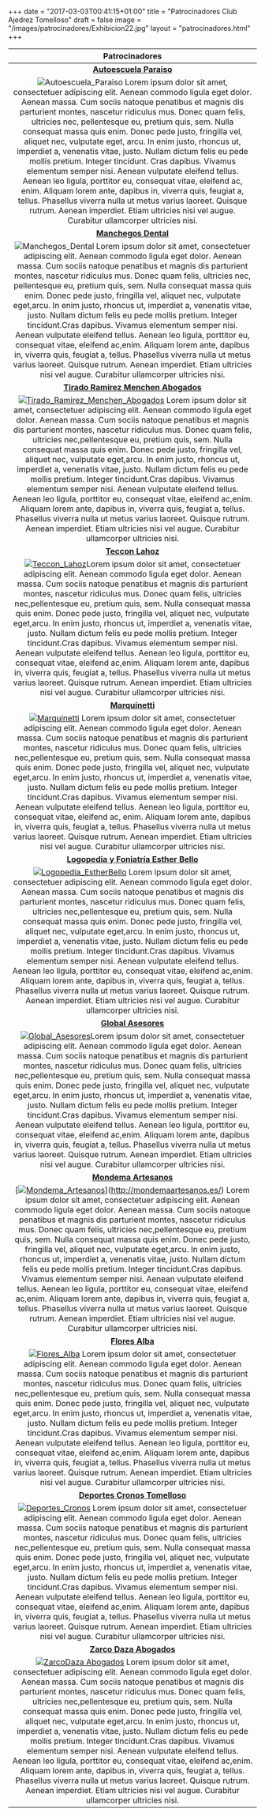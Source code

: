+++
date = "2017-03-03T00:41:15+01:00"
title = "Patrocinadores Club Ajedrez Tomelloso"
draft = false
image = "/images/patrocinadores/Exhibicion22.jpg"
layout = "patrocinadores.html"
+++

|Patrocinadores|
|:--:|
|[**Autoescuela Paraiso**](https://www.facebook.com/Para%C3%ADso-Vial-Autoescuela-321899738172355/)|
|![Autoescuela_Paraiso](/images/patrocinadores/AutoescuelaParaiso.jpg) Lorem ipsum dolor sit amet, consectetuer adipiscing elit. Aenean commodo ligula eget dolor. Aenean massa. Cum sociis natoque penatibus et magnis dis parturient montes, nascetur ridiculus mus. Donec quam felis, ultricies nec, pellentesque eu, pretium quis, sem. Nulla consequat massa quis enim. Donec pede justo, fringilla vel, aliquet nec, vulputate eget, arcu. In enim justo, rhoncus ut, imperdiet a, venenatis vitae, justo. Nullam dictum felis eu pede mollis pretium. Integer tincidunt. Cras dapibus. Vivamus elementum semper nisi. Aenean vulputate eleifend tellus. Aenean leo ligula, porttitor eu, consequat vitae, eleifend ac, enim. Aliquam lorem ante, dapibus in, viverra quis, feugiat a, tellus. Phasellus viverra nulla ut metus varius laoreet. Quisque rutrum. Aenean imperdiet. Etiam ultricies nisi vel augue. Curabitur ullamcorper ultricies nisi. |
|[**Manchegos Dental**](http://manchegosprotesisdental.es/)|
|![Manchegos_Dental](/images/patrocinadores/ManchegosDental.png) Lorem ipsum dolor sit amet, consectetuer adipiscing elit. Aenean commodo ligula eget dolor. Aenean massa. Cum sociis natoque penatibus et magnis dis parturient montes, nascetur ridiculus mus. Donec quam felis, ultricies nec, pellentesque eu, pretium quis, sem. Nulla consequat massa quis enim. Donec pede justo, fringilla vel, aliquet nec, vulputate eget,arcu. In enim justo, rhoncus ut, imperdiet a, venenatis vitae, justo. Nullam dictum felis eu pede mollis pretium. Integer tincidunt.Cras dapibus. Vivamus elementum semper nisi. Aenean vulputate eleifend tellus. Aenean leo ligula, porttitor eu, consequat vitae, eleifend ac,enim. Aliquam lorem ante, dapibus in, viverra quis, feugiat a, tellus. Phasellus viverra nulla ut metus varius laoreet. Quisque rutrum. Aenean imperdiet. Etiam ultricies nisi vel augue. Curabitur ullamcorper ultricies nisi. |
|[**Tirado Ramirez Menchen Abogados**](http://www.conabogados.es/empresa/tirado-ramirez-menchen-tomelloso-4194547/)|
|[![Tirado_Ramirez_Menchen_Abogados](/images/patrocinadores/TiradoRamirezMenchen.jpg)](http://www.conabogados.es/empresa/tirado-ramirez-menchen-tomelloso-4194547/) Lorem ipsum dolor sit amet, consectetuer adipiscing elit. Aenean commodo ligula eget dolor. Aenean massa. Cum sociis natoque penatibus et magnis dis parturient montes, nascetur ridiculus mus. Donec quam felis, ultricies nec,pellentesque eu, pretium quis, sem. Nulla consequat massa quis enim. Donec pede justo, fringilla vel, aliquet nec, vulputate eget,arcu. In enim justo, rhoncus ut, imperdiet a, venenatis vitae, justo. Nullam dictum felis eu pede mollis pretium. Integer tincidunt.Cras dapibus. Vivamus elementum semper nisi. Aenean vulputate eleifend tellus. Aenean leo ligula, porttitor eu, consequat vitae, eleifend ac,enim. Aliquam lorem ante, dapibus in, viverra quis, feugiat a, tellus. Phasellus viverra nulla ut metus varius laoreet. Quisque rutrum. Aenean imperdiet. Etiam ultricies nisi vel augue. Curabitur ullamcorper ultricies nisi. |
|[**Teccon Lahoz**](http://www.tecconlahoz.es/)|
|[![Teccon_Lahoz](/images/patrocinadores/TecconLahoz.jpg)](http://www.tecconlahoz.es/)Lorem ipsum dolor sit amet, consectetuer adipiscing elit. Aenean commodo ligula eget dolor. Aenean massa. Cum sociis natoque penatibus et magnis dis parturient montes, nascetur ridiculus mus. Donec quam felis, ultricies nec,pellentesque eu, pretium quis, sem. Nulla consequat massa quis enim. Donec pede justo, fringilla vel, aliquet nec, vulputate eget,arcu. In enim justo, rhoncus ut, imperdiet a, venenatis vitae, justo. Nullam dictum felis eu pede mollis pretium. Integer tincidunt.Cras dapibus. Vivamus elementum semper nisi. Aenean vulputate eleifend tellus. Aenean leo ligula, porttitor eu, consequat vitae, eleifend ac,enim. Aliquam lorem ante, dapibus in, viverra quis, feugiat a, tellus. Phasellus viverra nulla ut metus varius laoreet. Quisque rutrum. Aenean imperdiet. Etiam ultricies nisi vel augue. Curabitur ullamcorper ultricies nisi. |
|[**Marquinetti**](http://marquinetti.com/)|
|[![Marquinetti](/images/patrocinadores/Marquinetti.jpg)](http://marquinetti.com/) Lorem ipsum dolor sit amet, consectetuer adipiscing elit. Aenean commodo ligula eget dolor. Aenean massa. Cum sociis natoque penatibus et magnis dis parturient montes, nascetur ridiculus mus. Donec quam felis, ultricies nec,pellentesque eu, pretium quis, sem. Nulla consequat massa quis enim. Donec pede justo, fringilla vel, aliquet nec, vulputate eget,arcu. In enim justo, rhoncus ut, imperdiet a, venenatis vitae, justo. Nullam dictum felis eu pede mollis pretium. Integer tincidunt.Cras dapibus. Vivamus elementum semper nisi. Aenean vulputate eleifend tellus. Aenean leo ligula, porttitor eu, consequat vitae, eleifend ac, enim. Aliquam lorem ante, dapibus in, viverra quis, feugiat a, tellus. Phasellus viverra nulla ut metus varius laoreet. Quisque rutrum. Aenean imperdiet. Etiam ultricies nisi vel augue. Curabitur ullamcorper ultricies nisi. |
|[**Logopedia y Foniatría Esther Bello**](http://www.citiservi.es/ciudad-real/esther-bello-gonzalez-tomelloso__2662995_477.html) |
|[![Logopedia_EstherBello](/images/patrocinadores/LogopediaEstherBello.jpg)](http://www.citiservi.es/ciudad-real/esther-bello-gonzalez-tomelloso__2662995_477.html) Lorem ipsum dolor sit amet, consectetuer adipiscing elit. Aenean commodo ligula eget dolor. Aenean massa. Cum sociis natoque penatibus et magnis dis parturient montes, nascetur ridiculus mus. Donec quam felis, ultricies nec,pellentesque eu, pretium quis, sem. Nulla consequat massa quis enim. Donec pede justo, fringilla vel, aliquet nec, vulputate eget,arcu. In enim justo, rhoncus ut, imperdiet a, venenatis vitae, justo. Nullam dictum felis eu pede mollis pretium. Integer tincidunt.Cras dapibus. Vivamus elementum semper nisi. Aenean vulputate eleifend tellus. Aenean leo ligula, porttitor eu, consequat vitae, eleifend ac,enim. Aliquam lorem ante, dapibus in, viverra quis, feugiat a, tellus. Phasellus viverra nulla ut metus varius laoreet. Quisque rutrum. Aenean imperdiet. Etiam ultricies nisi vel augue. Curabitur ullamcorper ultricies nisi. |
|[**Global Asesores**](http://www.globalasesores2012.es/) |
| [![Global_Asesores](/images/patrocinadores/GlobalAsesores.jpg)](http://www.globalasesores2012.es/)Lorem ipsum dolor sit amet, consectetuer adipiscing elit. Aenean commodo ligula eget dolor. Aenean massa. Cum sociis natoque penatibus et magnis dis parturient montes, nascetur ridiculus mus. Donec quam felis, ultricies nec,pellentesque eu, pretium quis, sem. Nulla consequat massa quis enim. Donec pede justo, fringilla vel, aliquet nec, vulputate eget,arcu. In enim justo, rhoncus ut, imperdiet a, venenatis vitae, justo. Nullam dictum felis eu pede mollis pretium. Integer tincidunt.Cras dapibus. Vivamus elementum semper nisi. Aenean vulputate eleifend tellus. Aenean leo ligula, porttitor eu, consequat vitae, eleifend ac,enim. Aliquam lorem ante, dapibus in, viverra quis, feugiat a, tellus. Phasellus viverra nulla ut metus varius laoreet. Quisque rutrum. Aenean imperdiet. Etiam ultricies nisi vel augue. Curabitur ullamcorper ultricies nisi. |
|[**Mondema Artesanos**](http://mondemaartesanos.es/) |
|[[![Mondema_Artesanos](/images/patrocinadores/MondemaArtesanos.png)](http://mondemaartesanos.es/)](http://mondemaartesanos.es/) Lorem ipsum dolor sit amet, consectetuer adipiscing elit. Aenean commodo ligula eget dolor. Aenean massa. Cum sociis natoque penatibus et magnis dis parturient montes, nascetur ridiculus mus. Donec quam felis, ultricies nec,pellentesque eu, pretium quis, sem. Nulla consequat massa quis enim. Donec pede justo, fringilla vel, aliquet nec, vulputate eget,arcu. In enim justo, rhoncus ut, imperdiet a, venenatis vitae, justo. Nullam dictum felis eu pede mollis pretium. Integer tincidunt.Cras dapibus. Vivamus elementum semper nisi. Aenean vulputate eleifend tellus. Aenean leo ligula, porttitor eu, consequat vitae, eleifend ac,enim. Aliquam lorem ante, dapibus in, viverra quis, feugiat a, tellus. Phasellus viverra nulla ut metus varius laoreet. Quisque rutrum. Aenean imperdiet. Etiam ultricies nisi vel augue. Curabitur ullamcorper ultricies nisi. |
|[**Flores Alba**](https://11870.com/pro/flores-alba-1) |
|[![Flores_Alba](/images/patrocinadores/FloresAlba.png)](https://11870.com/pro/flores-alba-1) Lorem ipsum dolor sit amet, consectetuer adipiscing elit. Aenean commodo ligula eget dolor. Aenean massa. Cum sociis natoque penatibus et magnis dis parturient montes, nascetur ridiculus mus. Donec quam felis, ultricies nec,pellentesque eu, pretium quis, sem. Nulla consequat massa quis enim. Donec pede justo, fringilla vel, aliquet nec, vulputate eget,arcu. In enim justo, rhoncus ut, imperdiet a, venenatis vitae, justo. Nullam dictum felis eu pede mollis pretium. Integer tincidunt.Cras dapibus. Vivamus elementum semper nisi. Aenean vulputate eleifend tellus. Aenean leo ligula, porttitor eu, consequat vitae, eleifend ac,enim. Aliquam lorem ante, dapibus in, viverra quis, feugiat a, tellus. Phasellus viverra nulla ut metus varius laoreet. Quisque rutrum. Aenean imperdiet. Etiam ultricies nisi vel augue. Curabitur ullamcorper ultricies nisi. |
|[**Deportes Cronos Tomelloso**](http://www.cronostomelloso.com/) |
|[![Deportes_Cronos](/images/patrocinadores/cronos.jpg)](http://www.cronostomelloso.com/) Lorem ipsum dolor sit amet, consectetuer adipiscing elit. Aenean commodo ligula eget dolor. Aenean massa. Cum sociis natoque penatibus et magnis dis parturient montes, nascetur ridiculus mus. Donec quam felis, ultricies nec,pellentesque eu, pretium quis, sem. Nulla consequat massa quis enim. Donec pede justo, fringilla vel, aliquet nec, vulputate eget,arcu. In enim justo, rhoncus ut, imperdiet a, venenatis vitae, justo. Nullam dictum felis eu pede mollis pretium. Integer tincidunt.Cras dapibus. Vivamus elementum semper nisi. Aenean vulputate eleifend tellus. Aenean leo ligula, porttitor eu, consequat vitae, eleifend ac,enim. Aliquam lorem ante, dapibus in, viverra quis, feugiat a, tellus. Phasellus viverra nulla ut metus varius laoreet. Quisque rutrum. Aenean imperdiet. Etiam ultricies nisi vel augue. Curabitur ullamcorper ultricies nisi. |
| [**Zarco Daza Abogados**](http://www.citiservi.es/ciudad-real/pilar-zarco-daza-tomelloso__2760012_477.html) |
[![ZarcoDaza Abogados](/images/patrocinadores/zarcodaza.png)](http://www.citiservi.es/ciudad-real/pilar-zarco-daza-tomelloso__2760012_477.html) Lorem ipsum dolor sit amet, consectetuer adipiscing elit. Aenean commodo ligula eget dolor. Aenean massa. Cum sociis natoque penatibus et magnis dis parturient montes, nascetur ridiculus mus. Donec quam felis, ultricies nec,pellentesque eu, pretium quis, sem. Nulla consequat massa quis enim. Donec pede justo, fringilla vel, aliquet nec, vulputate eget,arcu. In enim justo, rhoncus ut, imperdiet a, venenatis vitae, justo. Nullam dictum felis eu pede mollis pretium. Integer tincidunt.Cras dapibus. Vivamus elementum semper nisi. Aenean vulputate eleifend tellus. Aenean leo ligula, porttitor eu, consequat vitae, eleifend ac,enim. Aliquam lorem ante, dapibus in, viverra quis, feugiat a, tellus. Phasellus viverra nulla ut metus varius laoreet. Quisque rutrum. Aenean imperdiet. Etiam ultricies nisi vel augue. Curabitur ullamcorper ultricies nisi. |
